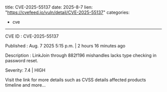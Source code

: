  
title: CVE-2025-55137
date: 2025-8-7
lien: "https://cvefeed.io/vuln/detail/CVE-2025-55137"
categories:
  - cve
---

CVE ID : CVE-2025-55137

Published :  Aug. 7
2025
5:15 p.m. | 2 hours
16 minutes ago

Description : LinkJoin through 882f196 mishandles lacks type checking in password reset.

Severity: 7.4 | HIGH

Visit the link for more details
such as CVSS details
affected products
timeline
and more...

